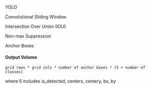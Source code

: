 YOLO

Convolutional Sliding Window

Intersection Over Union \(IOU\)

Non-max Suppression

Anchor Boxes

#### Output Volume

`grid rows * grid cols * number of anchor boxes * (5 + number of classes)`

where 5 includes is\_detected, centerx, centery, bx, by

